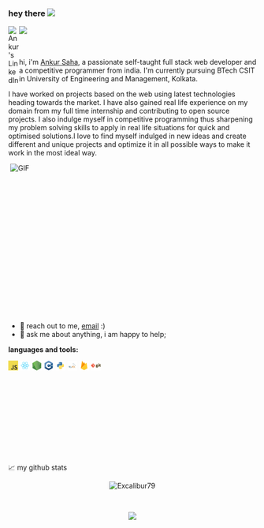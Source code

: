 ### hey there <img src="https://media.giphy.com/media/hvRJCLFzcasrR4ia7z/giphy.gif" width="25px">

<a href="https://www.linkedin.com/in/ankur-saha/">
  <img align="left" alt="Ankur's LinkedIn" width="22px" src="https://raw.githubusercontent.com/peterthehan/peterthehan/master/assets/linkedin.svg" />
</a>


![](https://visitor-badge.glitch.me/badge?page_id=Excalibur79.Excalibur79)

<br />

hi, i'm [Ankur Saha](https://ankur-saha.web.app/), a passionate self-taught full stack web developer and a competitive programmer from india. I'm currently pursuing BTech CSIT in University of Engineering and Management, Kolkata.

I have worked on projects based on the web using latest technologies heading towards the market. I have also gained real life experience on my domain from my full time internship and contributing to open source projects. I also indulge myself in competitive programming thus sharpening my problem solving skills to apply in real life situations for quick and optimised solutions.I love to find myself indulged in new ideas and create different and unique projects and optimize it in all possible ways to make it work in the most ideal way.

  <img align="right" alt="GIF" src="https://github.com/abhisheknaiidu/abhisheknaiidu/blob/master/code.gif?raw=true" width="500" height="320" />
  
- 💼 reach out to me, [email](mailto:ankursaharock@gmail.com) :)
- 💬 ask me about anything, i am happy to help;

**languages and tools:**

<code><img height="20" src="https://raw.githubusercontent.com/github/explore/80688e429a7d4ef2fca1e82350fe8e3517d3494d/topics/javascript/javascript.png"></code>
<code><img height="20" src="https://raw.githubusercontent.com/github/explore/80688e429a7d4ef2fca1e82350fe8e3517d3494d/topics/react/react.png"></code>
<code><img height="20" src="https://raw.githubusercontent.com/github/explore/80688e429a7d4ef2fca1e82350fe8e3517d3494d/topics/nodejs/nodejs.png"></code>
<code><img height="20" src="https://raw.githubusercontent.com/github/explore/80688e429a7d4ef2fca1e82350fe8e3517d3494d/topics/cpp/cpp.png"></code>
<code><img height="20" src="https://raw.githubusercontent.com/github/explore/80688e429a7d4ef2fca1e82350fe8e3517d3494d/topics/python/python.png"></code>
<code><img height="20" src="https://raw.githubusercontent.com/github/explore/80688e429a7d4ef2fca1e82350fe8e3517d3494d/topics/mysql/mysql.png"></code>
<code><img height="20" src="https://raw.githubusercontent.com/github/explore/80688e429a7d4ef2fca1e82350fe8e3517d3494d/topics/firebase/firebase.png"></code>
<code><img height="20" src="https://raw.githubusercontent.com/github/explore/80688e429a7d4ef2fca1e82350fe8e3517d3494d/topics/git/git.png"></code>

<br/>
<br/>
<br/>
<br/>
<br/>
<br/>
<br/>
<br/>
<br/>
<br/>
📈 my github stats
<br/>

<p align="center"> <img src="https://github-readme-stats.vercel.app/api?username=Excalibur79&show_icons=true&theme=gotham" alt="Excalibur79" /></p>

<br>

<p align="center"><img src="https://github-readme-stats-mu-dusky.vercel.app/api/top-langs/?username=Excalibur79&layout=compact&langs_count=8&theme=great-gatsby"/></p>
<!-- [![Top Langs]()](https://gitstats.me/Excalibur79) -->
